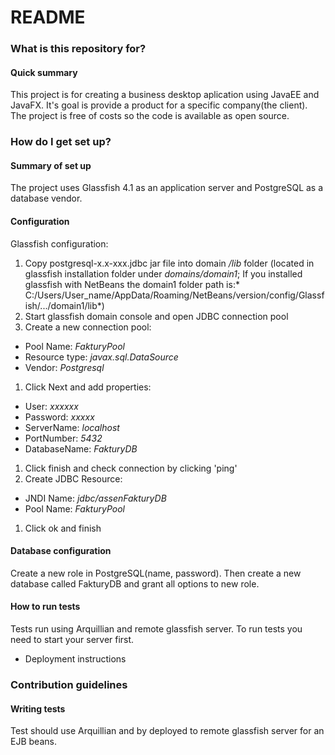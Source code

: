 # README #

### What is this repository for? ###

#### Quick summary ####
This project is for creating a business desktop aplication using JavaEE and JavaFX. It's goal is provide a product for a specific company(the client). The project is free of costs so the code is available as open source.



### How do I get set up? ###

#### Summary of set up ####

The project uses Glassfish 4.1 as an application server and PostgreSQL as a database vendor.

#### Configuration ####
Glassfish configuration:
1. Copy postgresql-x.x-xxx.jdbc jar file into domain */lib* folder (located in glassfish installation folder under *domains/domain1*; If you installed glassfish with NetBeans the domain1 folder path is:* C:/Users/User_name/AppData/Roaming/NetBeans/version/config/Glassfish/.../domain1/lib*)
1. Start glassfish domain console and open JDBC connection pool
1. Create a new connection pool:
- Pool Name: *FakturyPool*
- Resource type: *javax.sql.DataSource*
- Vendor: *Postgresql*
1. Click Next and add properties: 
- User: *xxxxxx*
- Password: *xxxxx*
- ServerName: *localhost*
- PortNumber: *5432*
- DatabaseName: *FakturyDB*
1. Click finish and check connection by clicking 'ping'
1. Create JDBC Resource:
- JNDI Name: *jdbc/assenFakturyDB*
- Pool Name: *FakturyPool*
1. Click ok and finish

#### Database configuration ####
Create a new role in PostgreSQL(name, password). Then create a new database called FakturyDB and grant all options to new role.

#### How to run tests ####
Tests run using Arquillian and remote glassfish server. To run tests you need to start your server first. 

* Deployment instructions

### Contribution guidelines ###

#### Writing tests ####
Test should use Arquillian and by deployed to remote glassfish server for an EJB beans.